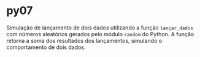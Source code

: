 # py07
Simulação de lançamento de dois dados utilizando a função `lançar_dados` com números aleatórios gerados pelo módulo `random` do Python. A função retorna a soma dos resultados dos lançamentos, simulando o comportamento de dois dados.
